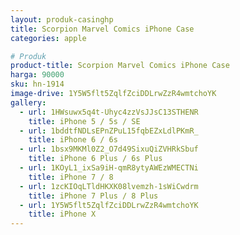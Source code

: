 ```yaml
---
layout: produk-casinghp
title: Scorpion Marvel Comics iPhone Case
categories: apple

# Produk
product-title: Scorpion Marvel Comics iPhone Case
harga: 90000
sku: hn-1914
image-drive: 1Y5W5flt5ZqlfZciDDLrwZzR4wmtchoYK
gallery:
  - url: 1HWsuwx5q4t-Uhyc4zzVsJJsC13STHENR
    title: iPhone 5 / 5s / SE
  - url: 1bddtfNDLsEPnZPuL15fqbEZxLdlPKmR_
    title: iPhone 6 / 6s
  - url: 1bsx9MKMl0Z2_O7d49SixuQiZVHRkSbuf
    title: iPhone 6 Plus / 6s Plus
  - url: 1KOyL1_ixSa9iH-qmR8ytyAWEzWMECTNi
    title: iPhone 7 / 8
  - url: 1zcKIOqLTldHKXK08lvemzh-1sWiCwdrm
    title: iPhone 7 Plus / 8 Plus
  - url: 1Y5W5flt5ZqlfZciDDLrwZzR4wmtchoYK
    title: iPhone X
---
```

